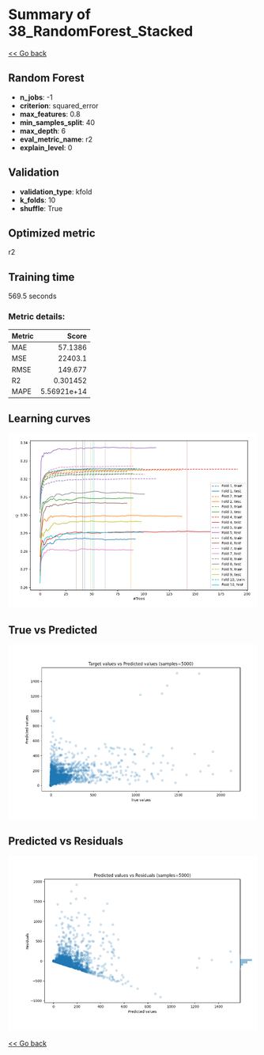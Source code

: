 # Summary of 38_RandomForest_Stacked

[<< Go back](../README.md)


## Random Forest
- **n_jobs**: -1
- **criterion**: squared_error
- **max_features**: 0.8
- **min_samples_split**: 40
- **max_depth**: 6
- **eval_metric_name**: r2
- **explain_level**: 0

## Validation
 - **validation_type**: kfold
 - **k_folds**: 10
 - **shuffle**: True

## Optimized metric
r2

## Training time

569.5 seconds

### Metric details:
| Metric   |           Score |
|:---------|----------------:|
| MAE      |    57.1386      |
| MSE      | 22403.1         |
| RMSE     |   149.677       |
| R2       |     0.301452    |
| MAPE     |     5.56921e+14 |



## Learning curves
![Learning curves](learning_curves.png)
## True vs Predicted

![True vs Predicted](true_vs_predicted.png)


## Predicted vs Residuals

![Predicted vs Residuals](predicted_vs_residuals.png)



[<< Go back](../README.md)
